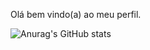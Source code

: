 Olá bem vindo(a) ao meu perfil. 

![Anurag's GitHub stats](https://github-readme-stats.vercel.app/api?username=anuraghazra&theme=shades-of-purple_icons=true)
